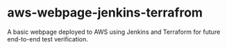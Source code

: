 # aws-webpage-jenkins-terrafrom
A basic webpage deployed to AWS using Jenkins and Terraform for future end-to-end test verification.
